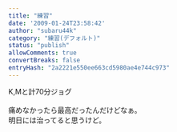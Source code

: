 ```yaml
---
title: "練習"
date: '2009-01-24T23:58:42'
author: "subaru44k"
category: "練習(デフォルト)"
status: "publish"
allowComments: true
convertBreaks: false
entryHash: "2a2221e550ee663cd5980ae4e744c973"
---
```

K,Mと計70分ジョグ<br>
<br>
痛めなかったら最高だったんだけどなぁ。<br>
明日には治ってると思うけど。
